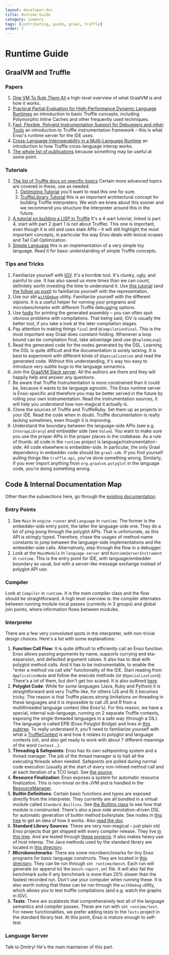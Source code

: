 ```yaml
---
layout: developer-doc
title: Runtime Guide
category: summary
tags: [contributing, guide, graal, truffle]
order: 7
---
```


# Runtime Guide

## GraalVM and Truffle

### Papers

1. [One VM To Rule Them All](http://lafo.ssw.uni-linz.ac.at/papers/2013_Onward_OneVMToRuleThemAll.pdf)
   a high-level overview of what GraalVM is and how it works.
2. [Practical Partial Evaluation for High-Performance Dynamic Language Runtimes](https://chrisseaton.com/rubytruffle/pldi17-truffle/pldi17-truffle.pdf)
   an introduction to basic Truffle concepts, including Polymorphic Inline
   Caches and other frequently used techniques.
3. [Fast, Flexible, Polyglot Instrumentation Support for Debuggers and other Tools](https://arxiv.org/pdf/1803.10201.pdf)
   an introduction to Truffle instrumentation framework – this is what Enso's
   runtime server for the IDE uses.
4. [Cross-Language Interoperability in a Multi-Language Runtime](https://chrisseaton.com/truffleruby/cross-language-interop.pdf)
   an introduction to how Truffle cross-language interop works.
5. [The whole list of publications](https://www.graalvm.org/community/publications/)
   because something may be useful at some point.

### Tutorials

1. [The list of Truffle docs on specific topics](https://github.com/oracle/graal/tree/master/truffle/docs)
   Certain more advanced topics are covered in these, use as needed.
   1. [Optimizing Tutorial](https://github.com/oracle/graal/blob/master/truffle/docs/Optimizing.md)
      you'll want to read this one for sure.
   2. [TruffleLibrary Tutorial](https://github.com/oracle/graal/blob/master/truffle/docs/TruffleLibraries.md)
      this is an important architectural concept for building Truffle
      interpreters. We wish we knew about this sooner and we recommend you
      structure the interpreter around this in the future.
2. [A tutorial on building a LISP in Truffle](https://cesquivias.github.io/blog/2015/01/15/writing-a-language-in-truffle-part-4-adding-features-the-truffle-way/)
   It's a 4-part tutorial, linked is part 4, start with part 2 (part 1 is not
   about Truffle). This one is important, even though it is old and uses stale
   APIs – it will still highlight the most important concepts, in particular the
   way Enso deals with lexical scopes and Tail Call Optimization.
3. [Simple Language](https://github.com/graalvm/simplelanguage) this is an
   implementation of a very simple toy language. Read it for basic understanding
   of simple Truffle concepts.

### Tips and Tricks

1. Familiarize yourself with
   [IGV](https://www.graalvm.org/graalvm-as-a-platform/language-implementation-framework/Profiling/).
   It's a horrible tool. It's clunky, ugly, and painful to use. It has also
   saved us more times than we can count, definitely worth investing the time to
   understand it. Use
   [this tutorial](https://shopify.engineering/understanding-programs-using-graphs)
   (and
   [the follow up post](https://chrisseaton.com/truffleruby/basic-truffle-graphs/))
   to familiarize yourself with the representation.
2. Use our sbt
   [`withDebug`](https://github.com/enso-org/enso/blob/main/project/WithDebugCommand.scala)
   utility. Familiarize yourself with the different otpions. It is a useful
   helper for running your programs and microbenchmarks with different Truffle
   debugging options.
3. Use [hsdis](https://github.com/liuzhengyang/hsdis/) for printing the
   generated assembly – you can often spot obvious problems with compilations.
   That being said, IGV is usually the better tool, if you take a look at the
   later compilation stages.
4. Pay attention to making things `final` and `@CompilationFinal`. This is the
   most important way Graal does constant-folding. Whenever a loop bound can be
   compilation final, take advantage (and use `@ExplodeLoop`).
5. Read the generated code for the nodes generated by the DSL. Learning the DSL
   is quite difficult and the documentation is sorely lacking. It is best to
   experiment with different kinds of `@Specialization` and read the generated
   code. Without this understanding, it's way too easy to introduce very subtle
   bugs to the language semantics.
6. Join the [GraalVM Slack server](https://www.graalvm.org/slack-invitation/).
   All the authors are there and they will happily help and answer any
   questions.
7. Be aware that Truffle Instrumentation is more constrained than it could be,
   because it wants to be language agnostic. The Enso runtime server is
   Enso-specific and therefore you may be better served in the future by rolling
   your own instrumentation. Read the instrumentation sources, it will help you
   understand how non-magical it actually is.
8. Clone the sources of Truffle and TruffleRuby. Set them up as projects in your
   IDE. Read the code when in doubt. Truffle documentation is really lacking
   sometimes, even though it is improving.
9. Understand the boundary between the language-side APIs (see e.g.
   `InteropLibrary`) and embedder side (see `Value`). You want to make sure you
   use the proper APIs in the proper places in the codebase. As a rule of thumb:
   all code in the `runtime` project is language/instrumentation-side. All code
   elsewhere is embedder-side. In particular, the only Graal dependency in
   embedder code should be `graal-sdk`. If you find yourself pulling things like
   `truffle-api`, you've done something wrong. Similarly, if you ever import
   anything from `org.graalvm.polyglot` in the language code, you're doing
   something wrong.

## Code & Internal Documentation Map

Other than the subsections here, go through the
[existing documentation](https://github.com/enso-org/enso/tree/main/docs).

### Entry Points

1. See `Main` in `engine-runner` and `Language` in `runtime`. The former is the
   embedder-side entry point, the latter the language-side one. They do a bit of
   ping-pong through the polyglot APIs. That is unfortunate, as this API is
   stringly typed. Therefore, chase the usages of method-name constants to jump
   between the language-side implementations and the embedder-side calls.
   Alternatively, step through the flow in a debugger.
2. Look at the `MainModule` in `language-server` and `RuntimeServerInstrument`
   in `runtime`. This is the entry point for IDE, with language/embedder
   boundary as usual, but with a server-like message exchange instead of
   polyglot API use.

### Compiler

Look at `Compiler` in `runtime`. It is the main compiler class and the flow
should be straightforward. A high level overview is: the compiler alternates
between running module-local passes (currently in 3 groups) and global join
points, where information flows between modules.

### Interpreter

There are a few very convoluted spots in the interpreter, with non-trivial
design choices. Here's a list with some explanations:

1. **Function Call Flow**: It is quite difficult to efficiently call an Enso
   function. Enso allows passing arguments by name, supports currying and
   eta-expansion, and defaulted argument values. It also has to deal with
   polyglot method calls. And it has to be instrumentable, to enable the "enter
   a method via call site" functionality of the IDE. Start reading from
   `ApplicationNode` and follow the execute methods (or `@Specialization`s).
   There's a lot of them, but don't get too scared. It is also outlined
   [here](https://github.com/enso-org/enso/blob/main/docs/runtime/function-call-flow.md).
2. **Polyglot Code**: While for some languages (Java, Ruby and Python) it is
   straightforward and very Truffle-like, for others (JS and R) it becomes
   tricky. The reason is that Truffle places strong limitations on threading in
   these languages and it is impossible to call JS and R from a multithreaded
   language context (like Enso's). For this reason, we have a special, internal
   sub-language, running on 2 separate Truffle contexts, exposing the single
   threaded languages in a safe way (through a GIL). The language is called EPB
   (Enso Polyglot Bridge) and lives in
   [this subtree](https://github.com/enso-org/enso/tree/main/engine/runtime/src/main/java/org/enso/interpreter/epb).
   To really understand it, you'll need to familiarize yourself with what a
   [TruffleContext](https://www.graalvm.org/truffle/javadoc/com/oracle/truffle/api/TruffleContext.html)
   is and how it relates to polyglot and language contexts (oh, and also get
   ready to work with about 7 different meanings of the word `Context`...).
3. **Threading & Safepoints**: Enso has its own safepointing system and a thread
   manager. The job of the thread manager is to halt all the executing threads
   when needed. Safepoints are polled during normal code execution (usually at
   the start of every non-inlined method call and at each iteration of a TCO
   loop). See
   [the source](https://github.com/enso-org/enso/blob/main/engine/runtime/src/main/java/org/enso/interpreter/runtime/ThreadManager.java).
4. **Resource Finalization**: Enso exposes a system for automatic resource
   finalization. This is non-trivial on the JVM and is handled in the
   [ResourceManager](https://github.com/enso-org/enso/blob/main/engine/runtime/src/main/java/org/enso/interpreter/runtime/ResourceManager.java).
5. **Builtin Definitions**: Certain basic functions and types are exposed
   directly from the interpreter. They currently are all bundled in a virtual
   module called `Standard.Builtins`. See
   [the Builtins class](https://github.com/enso-org/enso/blob/main/engine/runtime/src/main/java/org/enso/interpreter/runtime/builtin/Builtins.java)
   to see how that module is constructed. There's also a java-side
   annotation-driven DSL for automatic generation of builtin method boilerplate.
   See nodes in
   [this tree](https://github.com/enso-org/enso/tree/main/engine/runtime/src/main/java/org/enso/interpreter/runtime/builtin)
   to get an idea of how it works. Also
   [read the doc](https://github.com/enso-org/enso/blob/main/docs/runtime/builtin-base-methods.md)
6. **Standard Library Sources**: These are very non-magical – just plain old
   Enso projects that get shipped with every compiler release. They live
   [in this tree](https://github.com/enso-org/enso/tree/main/distribution/lib/Standard).
   And are tested through
   [these projects](https://github.com/enso-org/enso/tree/main/test). It also
   makes heavy use of host interop. The Java methods used by the standard
   library are located in
   [this directory](https://github.com/enso-org/enso/tree/main/std-bits).
7. **Microbenchmarks**: There are some microbenchmarks for tiny Enso programs
   for basic language constructs. They are located in
   [this directory](https://github.com/enso-org/enso/tree/main/engine/runtime/src/bench).
   They can be run through `sbt runtime/bench`. Each run will generate (or
   append to) the `bench-report.xml` file. It will also fail the benchmark suite
   if any benchmark is more than 20% slower than the fastest recorded run. Don't
   use your computer when running these. It is also worth noting that these can
   be run through the `withDebug` utility, which allows you to test truffle
   compilations (and e.g. watch the graphs in IGV).
8. **Tests**: There are scalatests that comprehensively test all of the language
   semantics and compiler passes. These are run with `sbt runtime/test`. For
   newer functionalities, we prefer adding tests to the `Tests` project in the
   standard library test. At this point, Enso is mature enough to self-test.

### Language Server

Talk to Dmitry! He's the main maintainer of this part.
